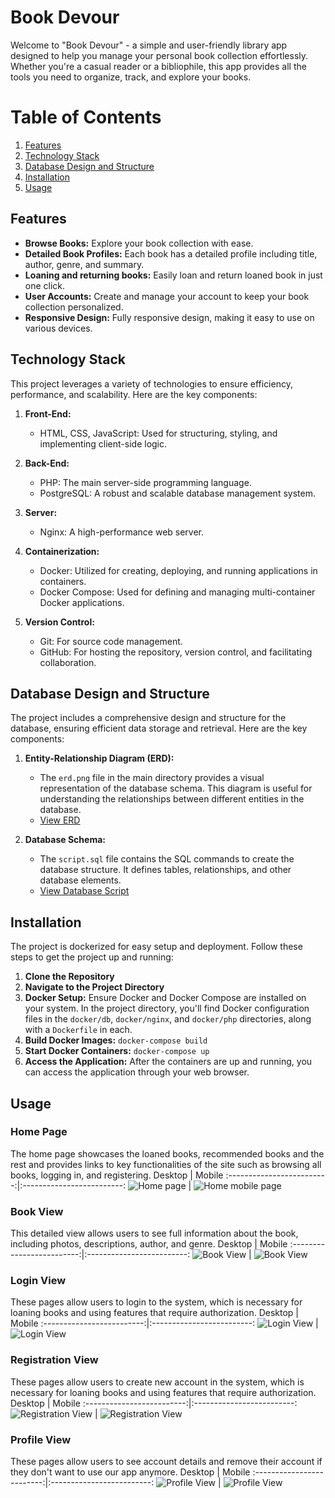 # Book Devour

Welcome to "Book Devour" - a simple and user-friendly library app designed to help you manage your personal book collection effortlessly. Whether you're a casual reader or a bibliophile, this app provides all the tools you need to organize, track, and explore your books.

# Table of Contents

1. [Features](#features)
2. [Technology Stack](#technology-stack)
3. [Database Design and Structure](#database-design-and-structure)
4. [Installation](#installation)
5. [Usage](#usage)


## Features

- **Browse Books:** Explore your book collection with ease.
- **Detailed Book Profiles:** Each book has a detailed profile including title, author, genre, and summary.
- **Loaning and returning books:** Easily loan and return loaned book in just one click.
- **User Accounts:** Create and manage your account to keep your book collection personalized.
- **Responsive Design:** Fully responsive design, making it easy to use on various devices.


## Technology Stack

This project leverages a variety of technologies to ensure efficiency, performance, and scalability. Here are the key components:

1. **Front-End:**
   - HTML, CSS, JavaScript: Used for structuring, styling, and implementing client-side logic.

2. **Back-End:**
   - PHP: The main server-side programming language.
   - PostgreSQL: A robust and scalable database management system.

3. **Server:**
   - Nginx: A high-performance web server.

4. **Containerization:**
   - Docker: Utilized for creating, deploying, and running applications in containers.
   - Docker Compose: Used for defining and managing multi-container Docker applications.

5. **Version Control:**
   - Git: For source code management.
   - GitHub: For hosting the repository, version control, and facilitating collaboration.



## Database Design and Structure

The project includes a comprehensive design and structure for the database, ensuring efficient data storage and retrieval. Here are the key components:

1. **Entity-Relationship Diagram (ERD):**
   - The `erd.png` file in the main directory provides a visual representation of the database schema. This diagram is useful for understanding the relationships between different entities in the database.
   - [View ERD](./erd.png)

2. **Database Schema:**
   - The `script.sql` file contains the SQL commands to create the database structure. It defines tables, relationships, and other database elements.
   - [View Database Script](./database.sql)


## Installation

The project is dockerized for easy setup and deployment. Follow these steps to get the project up and running:

1. **Clone the Repository**
2. **Navigate to the Project Directory**
3. **Docker Setup:**
   Ensure Docker and Docker Compose are installed on your system. In the project directory, you'll find Docker configuration files in the `docker/db`, `docker/nginx`, and `docker/php` directories, along with a `Dockerfile` in each.
4. **Build Docker Images:**
   `docker-compose build`
5. **Start Docker Containers:**
   `docker-compose up`
6. **Access the Application:**
   After the containers are up and running, you can access the application through your web browser.

## Usage

### Home Page
The home page showcases the loaned books, recommended books and the rest and provides links to key functionalities of the site such as browsing all books, logging in, and registering.
Desktop | Mobile
:-------------------------:|:-------------------------:
![Home page](demo_images/books.png)  |  ![Home mobile page](demo_images/books-mobile.png)

### Book View
This detailed view allows users to see full information about the book, including photos, descriptions, author, and genre.
Desktop | Mobile
:-------------------------:|:-------------------------:
![Book View](demo_images/book.png) | ![Book View](demo_images/book-mobile.png)

### Login View
These pages allow users to login to the system, which is necessary for loaning books and using features that require authorization.
Desktop | Mobile
:-------------------------:|:-------------------------:
![Login View](demo_images/login.png) | ![Login View](demo_images/login-mobile.png)

### Registration View
These pages allow users to create new account in the system, which is necessary for loaning books and using features that require authorization.
Desktop | Mobile
:-------------------------:|:-------------------------:
![Registration View](demo_images/register.png) | ![Registration View](demo_images/register-mobile.png)

### Profile View
These pages allow users to see account details and remove their account if they don't want to use our app anymore.
Desktop | Mobile
:-------------------------:|:-------------------------:
![Profile View](demo_images/profile.png) | ![Profile View](demo_images/profile-mobile.png)


